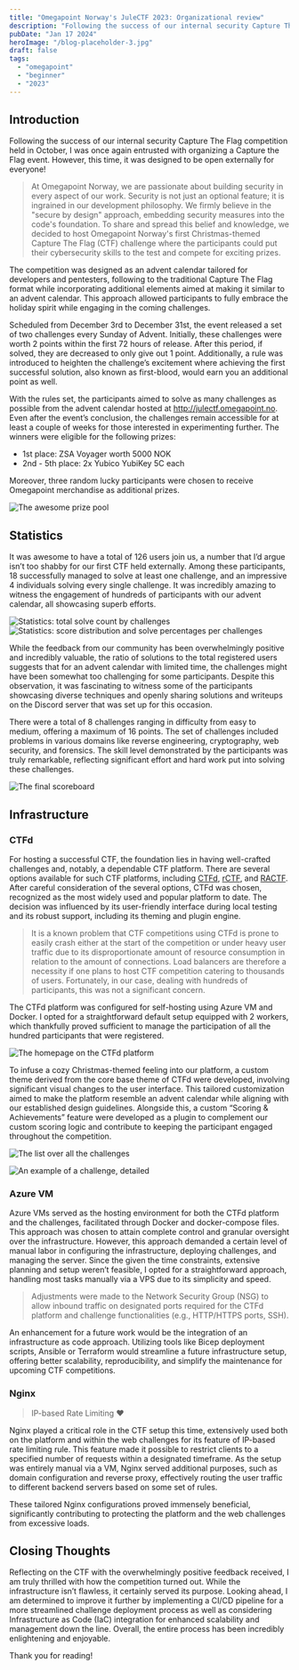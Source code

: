 ```yaml
---
title: "Omegapoint Norway's JuleCTF 2023: Organizational review"
description: "Following the success of our internal security Capture The Flag competition held in October, I was once again entrusted with organizing a Capture the Flag event for Omegapoint. However, this time, it was designed to be open externally for everyone!"
pubDate: "Jan 17 2024"
heroImage: "/blog-placeholder-3.jpg"
draft: false
tags:
  - "omegapoint"
  - "beginner"
  - "2023"
---
```


## Introduction

Following the success of our internal security Capture The Flag competition held in October, I was once again entrusted with organizing a Capture the Flag event. However, this time, it was designed to be open externally for everyone!

> At Omegapoint Norway, we are passionate about building security in every aspect of our work. Security is not just an optional feature; it is ingrained in our development philosophy. We firmly believe in the "secure by design" approach, embedding security measures into the code's foundation. To share and spread this belief and knowledge, we decided to host Omegapoint Norway's first Christmas-themed Capture The Flag (CTF) challenge where the participants could put their cybersecurity skills to the test and compete for exciting prizes.

The competition was designed as an advent calendar tailored for developers and pentesters, following to the traditional Capture The Flag format while incorporating additional elements aimed at making it similar to an advent calendar. This approach allowed participants to fully embrace the holiday spirit while engaging in the coming challenges.

Scheduled from December 3rd to December 31st, the event released a set of two challenges every Sunday of Advent. Initially, these challenges were worth 2 points within the first 72 hours of release. After this period, if solved, they are decreased to only give out 1 point. Additionally, a rule was introduced to heighten the challenge’s excitement where achieving the first successful solution, also known as first-blood, would earn you an additional point as well.

With the rules set, the participants aimed to solve as many challenges as possible from the advent calendar hosted at http://julectf.omegapoint.no. Even after the event’s conclusion, the challenges remain accessible for at least a couple of weeks for those interested in experimenting further. The winners were eligible for the following prizes:

- 1st place: ZSA Voyager worth 5000 NOK
- 2nd - 5th place: 2x Yubico YubiKey 5C each

Moreover, three random lucky participants were chosen to receive Omegapoint merchandise as additional prizes.

![The awesome prize pool](https://hackmd.io/_uploads/ByTrjMh_a.jpg)

## Statistics

It was awesome to have a total of 126 users join us, a number that I’d argue isn’t too shabby for our first CTF held externally. Among these participants, 18 successfully managed to solve at least one challenge, and an impressive 4 individuals solving every single challenge. It was incredibly amazing to witness the engagement of hundreds of participants with our advent calendar, all showcasing superb efforts.

![Statistics: total solve count by challenges](https://hackmd.io/_uploads/rJbXhfhO6.png)
![Statistics: score distribution and solve percentages per challenges](https://hackmd.io/_uploads/Sk542Gh_6.png)

While the feedback from our community has been overwhelmingly positive and incredibly valuable, the ratio of solutions to the total registered users suggests that for an advent calendar with limited time, the challenges might have been somewhat too challenging for some participants. Despite this observation, it was fascinating to witness some of the participants showcasing diverse techniques and openly sharing solutions and writeups on the Discord server that was set up for this occasion.

There were a total of 8 challenges ranging in difficulty from easy to medium, offering a maximum of 16 points. The set of challenges included problems in various domains like reverse engineering, cryptography, web security, and forensics. The skill level demonstrated by the participants was truly remarkable, reflecting significant effort and hard work put into solving these challenges.

![The final scoreboard](https://hackmd.io/_uploads/r11osG3dT.png)

## Infrastructure

### CTFd

For hosting a successful CTF, the foundation lies in having well-crafted challenges and, notably, a dependable CTF platform. There are several options available for such CTF platforms, including [CTFd](https://github.com/CTFd/CTFd), [rCTF](https://github.com/redpwn/rctf), and [RACTF](https://github.com/ractf/core). After careful consideration of the several options, CTFd was chosen, recognized as the most widely used and popular platform to date. The decision was influenced by its user-friendly interface during local testing and its robust support, including its theming and plugin engine.

> It is a known problem that CTF competitions using CTFd is prone to easily crash either at the start of the competition or under heavy user traffic due to its disproportionate amount of resource consumption in relation to the amount of connections. Load balancers are therefore a necessity if one plans to host CTF competition catering to thousands of users. Fortunately, in our case, dealing with hundreds of participants, this was not a significant concern.

The CTFd platform was configured for self-hosting using Azure VM and Docker. I opted for a straightforward default setup equipped with 2 workers, which thankfully proved sufficient to manage the participation of all the hundred participants that were registered.

![The homepage on the CTFd platform](https://hackmd.io/_uploads/Sy3ujGndT.png)

To infuse a cozy Christmas-themed feeling into our platform, a custom theme derived from the core base theme of CTFd were developed, involving significant visual changes to the user interface. This tailored customization aimed to make the platform resemble an advent calendar while aligning with our established design guidelines. Alongside this, a custom “Scoring & Achievements” feature were developed as a plugin to complement our custom scoring logic and contribute to keeping the participant engaged throughout the competition.

![The list over all the challenges](https://hackmd.io/_uploads/Bkz3nGn_6.png)

![An example of a challenge, detailed](https://hackmd.io/_uploads/ByBvNEhOT.png)

### Azure VM

Azure VMs served as the hosting environment for both the CTFd platform and the challenges, facilitated through Docker and docker-compose files. This approach was chosen to attain complete control and granular oversight over the infrastructure. However, this approach demanded a certain level of manual labor in configuring the infrastructure, deploying challenges, and managing the server. Since the given the time constraints, extensive planning and setup weren’t feasible, I opted for a straightforward approach, handling most tasks manually via a VPS due to its simplicity and speed.

> Adjustments were made to the Network Security Group (NSG) to allow inbound traffic on designated ports required for the CTFd platform and challenge functionalities (e.g., HTTP/HTTPS ports, SSH).

An enhancement for a future work would be the integration of an infrastructure as code approach. Utilizing tools like Bicep deployment scripts, Ansible or Terraform would streamline a future infrastructure setup, offering better scalability, reproducibility, and simplify the maintenance for upcoming CTF competitions.

### Nginx

> IP-based Rate Limiting ❤️

Nginx played a critical role in the CTF setup this time, extensively used both on the platform and within the web challenges for its feature of IP-based rate limiting rule. This feature made it possible to restrict clients to a specified number of requests within a designated timeframe. As the setup was entirely manual via a VM, Nginx served additional purposes, such as domain configuration and reverse proxy, effectively routing the user traffic to different backend servers based on some set of rules.

These tailored Nginx configurations proved immensely beneficial, significantly contributing to protecting the platform and the web challenges from excessive loads.

## Closing Thoughts

Reflecting on the CTF with the overwhelmingly positive feedback received, I am truly thrilled with how the competition turned out. While the infrastructure isn’t flawless, it certainly served its purpose. Looking ahead, I am determined to improve it further by implementing a CI/CD pipeline for a more streamlined challenge deployment process as well as considering Infrastructure as Code (IaC) integration for enhanced scalability and management down the line. Overall, the entire process has been incredibly enlightening and enjoyable.

Thank you for reading!
